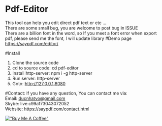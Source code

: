 # Pdf-Editor
This tool can help you edit direct pdf text or etc ...<br>
There are some small bug, you are welcome to post bug in ISSUE<br>
There are a billion font in the word, so If you meet a font error when export pdf, please send me the font, I will update library
#Demo page
<a href="https://saypdf.com/editor/" target="_blank">https://saypdf.com/editor/ </a>

#Install
1. Clone the source code
2. cd to source code: cd pdf-editor
3. Install http-server: npm i -g http-server
3. Run server: http-server
4. Goto: http://127.0.0.1:8080

#Contact:
If you have any question, You can contact me via: <br>
Email: ducnhatvo@gmail.com<br>
Skybe: live:c99a173043072052<br>
Website: <a href="https://saypdf.com/contact.html" target="_blank">https://saypdf.com/contact.html </a>

[!["Buy Me A Coffee"](https://www.buymeacoffee.com/assets/img/custom_images/orange_img.png)](https://buymeacoffee.com/ducnhatvo)
